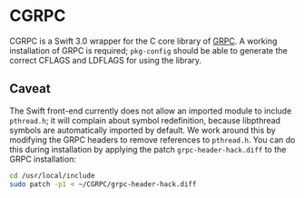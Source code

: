 # CGRPC

CGRPC is a Swift 3.0 wrapper for the C core library of [GRPC](https://github.com/grpc/grpc). A working installation of GRPC is required; `pkg-config` should be able to generate the correct CFLAGS and LDFLAGS for using the library.

## Caveat

The Swift front-end currently does not allow an imported module to include `pthread.h`; it will complain about symbol redefinition, because libpthread symbols are automatically imported by default. We work around this by modifying the GRPC headers to remove references to `pthread.h`. You can do this during installation by applying the patch `grpc-header-hack.diff` to the GRPC installation:

```bash
cd /usr/local/include
sudo patch -p1 < ~/CGRPC/grpc-header-hack.diff
```
